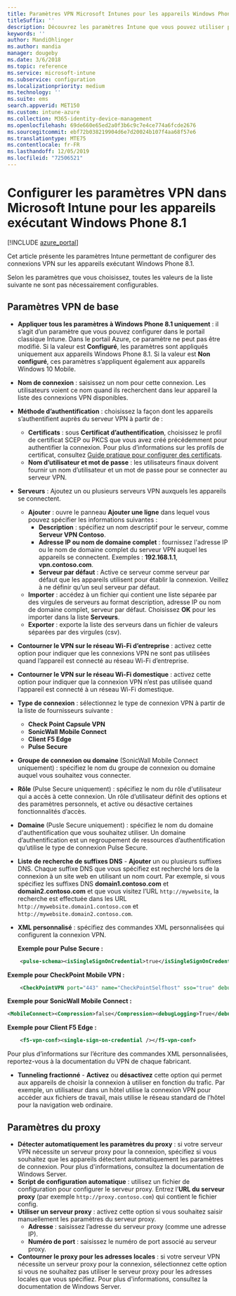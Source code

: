 ```yaml
---
title: Paramètres VPN Microsoft Intunes pour les appareils Windows Phone 8.1
titleSuffix: ''
description: Découvrez les paramètres Intune que vous pouvez utiliser pour configurer des connexions VPN sur les appareils exécutant Windows Phone 8.1.
keywords: ''
author: MandiOhlinger
ms.author: mandia
manager: dougeby
ms.date: 3/6/2018
ms.topic: reference
ms.service: microsoft-intune
ms.subservice: configuration
ms.localizationpriority: medium
ms.technology: ''
ms.suite: ems
search.appverid: MET150
ms.custom: intune-azure
ms.collection: M365-identity-device-management
ms.openlocfilehash: 69de660e65ed2a0f3b6c9c7e4ce774a6fcde2676
ms.sourcegitcommit: ebf72b038219904d6e7d20024b107f4aa68f57e6
ms.translationtype: MTE75
ms.contentlocale: fr-FR
ms.lasthandoff: 12/05/2019
ms.locfileid: "72506521"
---
```

# <a name="configure-vpn-settings-in-microsoft-intune-for-devices-running-windows-phone-81"></a>Configurer les paramètres VPN dans Microsoft Intune pour les appareils exécutant Windows Phone 8.1

[!INCLUDE [azure_portal](../includes/azure_portal.md)]

Cet article présente les paramètres Intune permettant de configurer des connexions VPN sur les appareils exécutant Windows Phone 8.1.


Selon les paramètres que vous choisissez, toutes les valeurs de la liste suivante ne sont pas nécessairement configurables.

## <a name="base-vpn-settings"></a>Paramètres VPN de base

- **Appliquer tous les paramètres à Windows Phone 8.1 uniquement** : il s’agit d’un paramètre que vous pouvez configurer dans le portail classique Intune. Dans le portail Azure, ce paramètre ne peut pas être modifié. Si la valeur est **Configuré**, les paramètres sont appliqués uniquement aux appareils Windows Phone 8.1. Si la valeur est **Non configuré**, ces paramètres s’appliquent également aux appareils Windows 10 Mobile.
- **Nom de connexion** : saisissez un nom pour cette connexion. Les utilisateurs voient ce nom quand ils recherchent dans leur appareil la liste des connexions VPN disponibles.
- **Méthode d’authentification** : choisissez la façon dont les appareils s’authentifient auprès du serveur VPN à partir de :
  - **Certificats** : sous **Certificat d’authentification**, choisissez le profil de certificat SCEP ou PKCS que vous avez créé précédemment pour authentifier la connexion. Pour plus d’informations sur les profils de certificat, consultez [Guide pratique pour configurer des certificats](../protect/certificates-configure.md).
  - **Nom d’utilisateur et mot de passe** : les utilisateurs finaux doivent fournir un nom d’utilisateur et un mot de passe pour se connecter au serveur VPN.
- **Serveurs** : Ajoutez un ou plusieurs serveurs VPN auxquels les appareils se connectent.
  - **Ajouter** : ouvre le panneau **Ajouter une ligne** dans lequel vous pouvez spécifier les informations suivantes :
    - **Description** : spécifiez un nom descriptif pour le serveur, comme **Serveur VPN Contoso**.
    - **Adresse IP ou nom de domaine complet** : fournissez l'adresse IP ou le nom de domaine complet du serveur VPN auquel les appareils se connectent. Exemples : **192.168.1.1**, **vpn.contoso.com**.
    - **Serveur par défaut** : Active ce serveur comme serveur par défaut que les appareils utilisent pour établir la connexion. Veillez à ne définir qu’un seul serveur par défaut.
  - **Importer** : accédez à un fichier qui contient une liste séparée par des virgules de serveurs au format description, adresse IP ou nom de domaine complet, serveur par défaut. Choisissez **OK** pour les importer dans la liste **Serveurs**.
  - **Exporter** : exporte la liste des serveurs dans un fichier de valeurs séparées par des virgules (csv).

- **Contourner le VPN sur le réseau Wi-Fi d’entreprise** : activez cette option pour indiquer que les connexions VPN ne sont pas utilisées quand l’appareil est connecté au réseau Wi-Fi d’entreprise.
- **Contourner le VPN sur le réseau Wi-Fi domestique** : activez cette option pour indiquer que la connexion VPN n’est pas utilisée quand l’appareil est connecté à un réseau Wi-Fi domestique.

- **Type de connexion** : sélectionnez le type de connexion VPN à partir de la liste de fournisseurs suivante :
  - **Check Point Capsule VPN**
  - **SonicWall Mobile Connect**
  - **Client F5 Edge**
  - **Pulse Secure**

- **Groupe de connexion ou domaine** (SonicWall Mobile Connect uniquement) : spécifiez le nom du groupe de connexion ou domaine auquel vous souhaitez vous connecter.
- **Rôle** (Pulse Secure uniquement) : spécifiez le nom du rôle d'utilisateur qui a accès à cette connexion. Un rôle d’utilisateur définit des options et des paramètres personnels, et active ou désactive certaines fonctionnalités d’accès.
- **Domaine** (Pusle Secure uniquement) : spécifiez le nom du domaine d'authentification que vous souhaitez utiliser. Un domaine d’authentification est un regroupement de ressources d’authentification qu’utilise le type de connexion Pulse Secure.

- **Liste de recherche de suffixes DNS** - **Ajouter** un ou plusieurs suffixes DNS. Chaque suffixe DNS que vous spécifiez est recherché lors de la connexion à un site web en utilisant un nom court. Par exemple, si vous spécifiez les suffixes DNS **domain1.contoso.com** et **domain2.contoso.com** et que vous visitez l’URL `http://mywebsite`, la recherche est effectuée dans les URL `http://mywebsite.domain1.contoso.com` et `http://mywebsite.domain2.contoso.com`.

- **XML personnalisé** : spécifiez des commandes XML personnalisées qui configurent la connexion VPN.

    **Exemple pour Pulse Secure :**

```xml
    <pulse-schema><isSingleSignOnCredential>true</isSingleSignOnCredential></pulse-schema>
```

**Exemple pour CheckPoint Mobile VPN :**

```xml
    <CheckPointVPN port="443" name="CheckPointSelfhost" sso="true" debug="3" />
```

**Exemple pour SonicWall Mobile Connect :**

```xml
<MobileConnect><Compression>false</Compression><debugLogging>True</debugLogging><packetCapture>False</packetCapture></MobileConnect>
```

**Exemple pour Client F5 Edge :**

```xml
    <f5-vpn-conf><single-sign-on-credential /></f5-vpn-conf>
```

Pour plus d’informations sur l’écriture des commandes XML personnalisées, reportez-vous à la documentation du VPN de chaque fabricant.

- **Tunneling fractionné** - **Activez** ou **désactivez** cette option qui permet aux appareils de choisir la connexion à utiliser en fonction du trafic. Par exemple, un utilisateur dans un hôtel utilise la connexion VPN pour accéder aux fichiers de travail, mais utilise le réseau standard de l’hôtel pour la navigation web ordinaire.




## <a name="proxy-settings"></a>Paramètres du proxy

- **Détecter automatiquement les paramètres du proxy** : si votre serveur VPN nécessite un serveur proxy pour la connexion, spécifiez si vous souhaitez que les appareils détectent automatiquement les paramètres de connexion. Pour plus d'informations, consultez la documentation de Windows Server.
- **Script de configuration automatique** : utilisez un fichier de configuration pour configurer le serveur proxy. Entrez l’**URL du serveur proxy** (par exemple `http://proxy.contoso.com`) qui contient le fichier config.
- **Utiliser un serveur proxy** : activez cette option si vous souhaitez saisir manuellement les paramètres du serveur proxy.
  - **Adresse** : saisissez l’adresse du serveur proxy (comme une adresse IP).
  - **Numéro de port** : saisissez le numéro de port associé au serveur proxy.
- **Contourner le proxy pour les adresses locales** : si votre serveur VPN nécessite un serveur proxy pour la connexion, sélectionnez cette option si vous ne souhaitez pas utiliser le serveur proxy pour les adresses locales que vous spécifiez. Pour plus d'informations, consultez la documentation de Windows Server.
